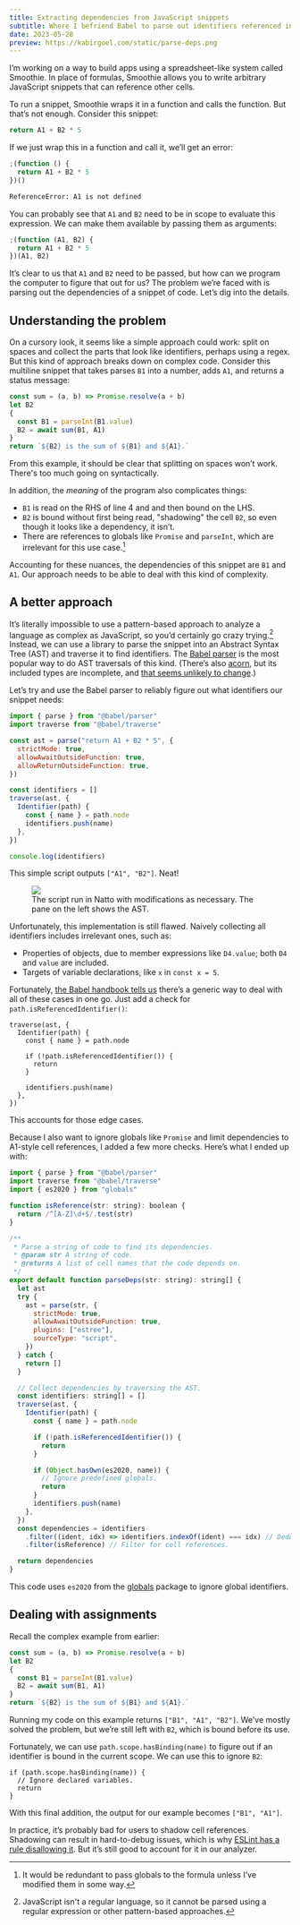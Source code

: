 ```yaml
---
title: Extracting dependencies from JavaScript snippets
subtitle: Where I befriend Babel to parse out identifiers referenced in code.
date: 2023-05-28
preview: https://kabirgoel.com/static/parse-deps.png
---
```


I’m working on a way to build apps using a spreadsheet-like system called Smoothie. In place of formulas, Smoothie allows you to write arbitrary JavaScript snippets that can reference other cells.

To run a snippet, Smoothie wraps it in a function and calls the function. But that’s not enough. Consider this snippet:

```js
return A1 + B2 * 5
```

If we just wrap this in a function and call it, we’ll get an error:

```js
;(function () {
  return A1 + B2 * 5
})()
```

```txt
ReferenceError: A1 is not defined
```

You can probably see that `A1` and `B2` need to be in scope to evaluate this expression. We can make them available by passing them as arguments:

```js
;(function (A1, B2) {
  return A1 + B2 * 5
})(A1, B2)
```

It’s clear to us that `A1` and `B2` need to be passed, but how can we program the computer to figure that out for us? The problem we’re faced with is parsing out the dependencies of a snippet of code. Let’s dig into the details.

## Understanding the problem

On a cursory look, it seems like a simple approach could work: split on spaces and collect the parts that look like identifiers, perhaps using a regex. But this kind of approach breaks down on complex code. Consider this multiline snippet that takes parses `B1` into a number, adds `A1`, and returns a status message:

```js
const sum = (a, b) => Promise.resolve(a + b)
let B2
{
  const B1 = parseInt(B1.value)
  B2 = await sum(B1, A1)
}
return `${B2} is the sum of ${B1} and ${A1}.`
```

From this example, it should be clear that splitting on spaces won’t work. There's too much going on syntactically.

In addition, the _meaning_ of the program also complicates things:

- `B1` is read on the RHS of line 4 and and then bound on the LHS.
- `B2` is bound without first being read, "shadowing" the cell `B2`, so even though it looks like a dependency, it isn’t.
- There are references to globals like `Promise` and `parseInt`, which are irrelevant for this use case.[^redundantglobals]

Accounting for these nuances, the dependencies of this snippet are `B1` and `A1`. Our approach needs to be able to deal with this kind of complexity.

## A better approach

It’s literally impossible to use a pattern-based approach to analyze a language as complex as JavaScript, so you’d certainly go crazy trying.[^whynotpatterns] Instead, we can use a library to parse the snippet into an Abstract Syntax Tree (AST) and traverse it to find identifiers. The [Babel parser](https://babeljs.io/docs/babel-parser) is the most popular way to do AST traversals of this kind. (There’s also [acorn](https://github.com/acornjs/acorn), but its included types are incomplete, and [that seems unlikely to change](https://github.com/acornjs/acorn/issues/946).)

Let’s try and use the Babel parser to reliably figure out what identifiers our snippet needs:

```jsx
import { parse } from "@babel/parser"
import traverse from "@babel/traverse"

const ast = parse("return A1 + B2 * 5", {
  strictMode: true,
  allowAwaitOutsideFunction: true,
  allowReturnOutsideFunction: true,
})

const identifiers = []
traverse(ast, {
  Identifier(path) {
    const { name } = path.node
    identifiers.push(name)
  },
})

console.log(identifiers)
```

This simple script outputs `["A1", "B2"]`. Neat!

<figure>
    <img src="/static/parse-deps.png">
    <figcaption>The script run in Natto with modifications as necessary. The pane on the left shows the AST.</figcaption>
</figure>

Unfortunately, this implementation is still flawed. Naively collecting all identifiers includes irrelevant ones, such as:

- Properties of objects, due to member expressions like `D4.value`; both `D4` and `value` are included.
- Targets of variable declarations, like `x` in `const x = 5`.

Fortunately, [the Babel handbook tells us](https://github.com/jamiebuilds/babel-handbook/blob/master/translations/en/plugin-handbook.md#check-if-an-identifier-is-referenced) there’s a generic way to deal with all of these cases in one go. Just add a check for `path.isReferencedIdentifier()`:

```tsx
traverse(ast, {
  Identifier(path) {
    const { name } = path.node

    if (!path.isReferencedIdentifier()) {
      return
    }

    identifiers.push(name)
  },
})
```

This accounts for those edge cases.

Because I also want to ignore globals like `Promise` and limit dependencies to A1-style cell references, I added a few more checks. Here’s what I ended up with:

```jsx
import { parse } from "@babel/parser"
import traverse from "@babel/traverse"
import { es2020 } from "globals"

function isReference(str: string): boolean {
  return /^[A-Z]\d+$/.test(str)
}

/**
 * Parse a string of code to find its dependencies.
 * @param str A string of code.
 * @returns A list of cell names that the code depends on.
 */
export default function parseDeps(str: string): string[] {
  let ast
  try {
    ast = parse(str, {
      strictMode: true,
      allowAwaitOutsideFunction: true,
      plugins: ["estree"],
      sourceType: "script",
    })
  } catch {
    return []
  }

  // Collect dependencies by traversing the AST.
  const identifiers: string[] = []
  traverse(ast, {
    Identifier(path) {
      const { name } = path.node

      if (!path.isReferencedIdentifier()) {
        return
      }

      if (Object.hasOwn(es2020, name)) {
        // Ignore predefined globals.
        return
      }
      identifiers.push(name)
    },
  })
  const dependencies = identifiers
    .filter((ident, idx) => identifiers.indexOf(ident) === idx) // Deduplicate.
    .filter(isReference) // Filter for cell references.

  return dependencies
}
```

This code uses `es2020` from the [globals](https://npmjs.com/package/globals) package to ignore global identifiers.

## Dealing with assignments

Recall the complex example from earlier:

```jsx
const sum = (a, b) => Promise.resolve(a + b)
let B2
{
  const B1 = parseInt(B1.value)
  B2 = await sum(B1, A1)
}
return `${B2} is the sum of ${B1} and ${A1}.`
```

Running my code on this example returns `["B1", "A1", "B2"]`. We’ve mostly solved the problem, but we’re still left with `B2`, which is bound before its use.

Fortunately, we can use `path.scope.hasBinding(name)` to figure out if an identifier is bound in the current scope. We can use this to ignore `B2`:

```tsx
if (path.scope.hasBinding(name)) {
  // Ignore declared variables.
  return
}
```

With this final addition, the output for our example becomes `["B1", "A1"]`.

In practice, it’s probably bad for users to shadow cell references. Shadowing can result in hard-to-debug issues, which is why [ESLint has a rule disallowing it](https://eslint.org/docs/latest/rules/no-shadow). But it’s still good to account for it in our analyzer.

[^redundantglobals]: It would be redundant to pass globals to the formula unless I’ve modified them in some way.
[^whynotpatterns]: JavaScript isn't a regular language, so it cannot be parsed using a regular expression or other pattern-based approaches.
